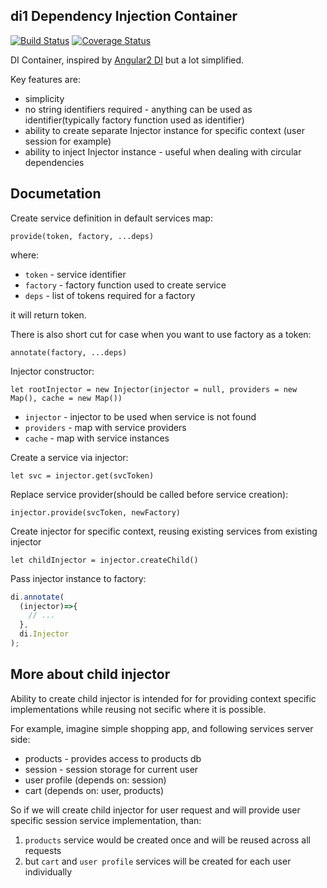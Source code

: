 ## di1 Dependency Injection Container 

[![Build Status](https://travis-ci.org/zxbodya/di1.svg)](https://travis-ci.org/zxbodya/di1)
[![Coverage Status](https://coveralls.io/repos/zxbodya/di1/badge.svg?branch=master&service=github)](https://coveralls.io/github/zxbodya/di1?branch=master)

DI Container, inspired by [Angular2 DI](https://github.com/angular/di.js) but a lot simplified.

Key features are:

* simplicity
* no string identifiers required - anything can be used as identifier(typically factory function used as identifier)
* ability to create separate Injector instance for specific context (user session for example)
* ability to inject Injector instance - useful when dealing with circular dependencies 

## Documetation

Create service definition in default services map:

`provide(token, factory, ...deps)`

where:

- `token` - service identifier
- `factory` - factory function used to create service
- `deps` - list of tokens required for a factory

it will return token.

There is also short cut for case when you want to use factory as a token:

`annotate(factory, ...deps)`

Injector constructor:

`let rootInjector = new Injector(injector = null, providers = new Map(), cache = new Map())`

- `injector` - injector to be used when service is not found
- `providers` - map with service providers
- `cache` - map with service instances


Create a service via injector:

`let svc = injector.get(svcToken)`

Replace service provider(should be called before service creation):

`injector.provide(svcToken, newFactory)`

Create injector for specific context, reusing existing services from existing injector 

`let childInjector = injector.createChild()`

Pass injector instance to factory:

```js
di.annotate(
  (injector)=>{
    // ...
  }, 
  di.Injector
);
```

## More about child injector

Ability to create child injector is intended for for providing context specific implementations while reusing not secific where it is possible.

For example, imagine simple shopping app, and following services server side:

- products - provides access to products db 
- session - session storage for current user
- user profile (depends on: session)
- cart (depends on: user, products)

So if we will create child injector for user request and will provide user specific session service implementation, than:

1. `products` service would be created once and will be reused across all requests
2. but `cart` and `user profile` services will be created for each user individually



